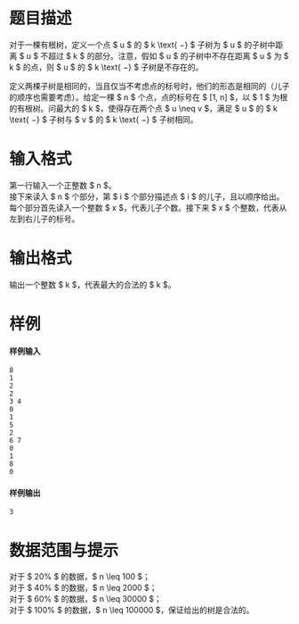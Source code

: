 
# 题目描述

对于一棵有根树，定义一个点 $ u $ 的 $ k \text{ −} $ 子树为 $ u $ 的子树中距离 $ u $ 不超过 $ k $ 的部分。注意，假如 $ u $ 的子树中不存在距离 $ u $ 为 $ k $ 的点，则 $ u $ 的 $ k \text{ −} $ 子树是不存在的。

定义两棵子树是相同的，当且仅当不考虑点的标号时，他们的形态是相同的（儿子的顺序也需要考虑）。给定一棵 $ n $ 个点，点的标号在 $ [1, n] $，以 $ 1 $ 为根的有根树。问最大的 $ k $，使得存在两个点 $ u \neq v $，满足 $ u $ 的 $ k \text{ −} $ 子树与 $ v $ 的 $ k \text{ −} $ 子树相同。

# 输入格式

第一行输入一个正整数 $ n $。  
接下来读入 $ n $ 个部分，第 $ i $ 个部分描述点 $ i $ 的儿子，且以顺序给出。  
每个部分首先读入一个整数 $ x $，代表儿子个数。接下来 $ x $ 个整数，代表从左到右儿子的标号。

# 输出格式

输出一个整数 $ k $，代表最大的合法的 $ k $。

# 样例

#### 样例输入
```plain
8
1
2
2
3 4
0
1
5
2
6 7
0
1
8
0
```

#### 样例输出
```plain
3
```

# 数据范围与提示

对于 $ 20\% $ 的数据，$ n \leq 100 $；  
对于 $ 40\% $ 的数据，$ n \leq 2000 $；  
对于 $ 60\% $ 的数据，$ n \leq 30000 $；  
对于 $ 100\% $ 的数据，$ n \leq 100000 $，保证给出的树是合法的。

